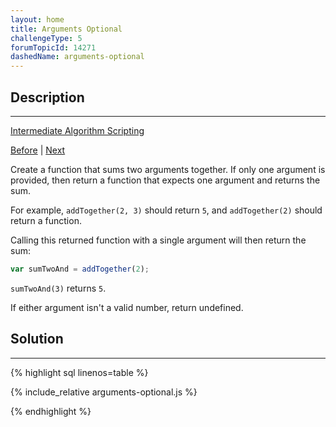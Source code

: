 ```yaml
---
layout: home
title: Arguments Optional
challengeType: 5
forumTopicId: 14271
dashedName: arguments-optional
---
```


<div class="row">
<div class="columnStmt" markdown="1">

## Description
------

[Intermediate Algorithm Scripting](../intermediate-algorithm-scripting/README.html) 

[Before](./everything-be-true.md)  | [Next](./make-a-person.md) 

Create a function that sums two arguments together. If only one argument is provided, then return a function that expects one argument and returns the sum.

For example, `addTogether(2, 3)` should return `5`, and `addTogether(2)` should return a function.

Calling this returned function with a single argument will then return the sum:

```js
var sumTwoAnd = addTogether(2);
```

`sumTwoAnd(3)` returns `5`.

If either argument isn't a valid number, return undefined.

</div>
<div class="columnSol" markdown="1">

## Solution
------

{% highlight sql linenos=table %}

{% include_relative arguments-optional.js %}

{% endhighlight %}

</div>
</div>
